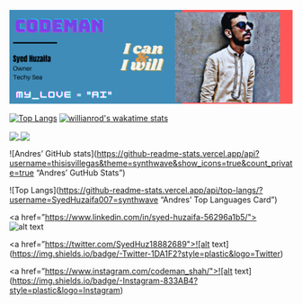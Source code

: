 [![Header](https://github.com/SyedHuzaifa007/SyedHuzaifa007/blob/main/Header.png "Header")](https://some-url.dev/)

[![Top Langs](https://github-readme-stats.vercel.app/api/top-langs/?username=SyedHuzaifa007&layout=compact)](https://github.com/anuraghazra/github-readme-stats)
[![willianrod's wakatime stats](https://github-readme-stats.vercel.app/api/wakatime?username=SyedHuzaifa007)](https://github.com/anuraghazra/github-readme-stats)

<a href="https://github.com/SyedHuzaifa007/Robbie-12.20-Personal-Virtual-Assistant">
  <img align="center" src="https://github-readme-stats.vercel.app/api/pin/?username=SyedHuzaifa007&repo=Robbie-12.20-Personal-Virtual-Assistant" />
</a>
<a href="https://github.com/anuraghazra/Car-Price-Prediction-Deep-Learning-Model">
  <img align="center" src="https://github-readme-stats.vercel.app/api/pin/?username=SyedHuzaifa007&repo=Car-Price-Prediction-Deep-Learning-Model" />
</a>
<p>

![Andres’ GitHub stats](https://github-readme-stats.vercel.app/api?username=thisisvillegas&theme=synthwave&show_icons=true&count_private=true “Andres’ GutHub Stats”)

![Top Langs](https://github-readme-stats.vercel.app/api/top-langs/?username=SyedHuzaifa007=synthwave “Andres’ Top Languages Card”)


  
  
  <a href=”https://www.linkedin.com/in/syed-huzaifa-56296a1b5/"> ![alt text](https://img.shields.io/badge/-LinkedIn-0e76a8?style=plastic&logo=linkedIn)</a>
                                                               
<a href=”https://twitter.com/SyedHuz18882689">![alt text](https://img.shields.io/badge/-Twitter-1DA1F2?style=plastic&logo=Twitter) </a>
  
<a href=”https://www.instagram.com/codeman_shah/">![alt text](https://img.shields.io/badge/-Instagram-833AB4?style=plastic&logo=Instagram)</a>                                                             
  
<!--
**SyedHuzaifa007/SyedHuzaifa007** is a ✨ _special_ ✨ repository because its `README.md` (this file) appears on your GitHub profile.

Here are some ideas to get you started:

- 🔭 I’m currently working on ...
- 🌱 I’m currently learning ...
- 👯 I’m looking to collaborate on ...
- 🤔 I’m looking for help with ...
- 💬 Ask me about ...
- 📫 How to reach me: ...
- 😄 Pronouns: ...
- ⚡ Fun fact: ...
-->
